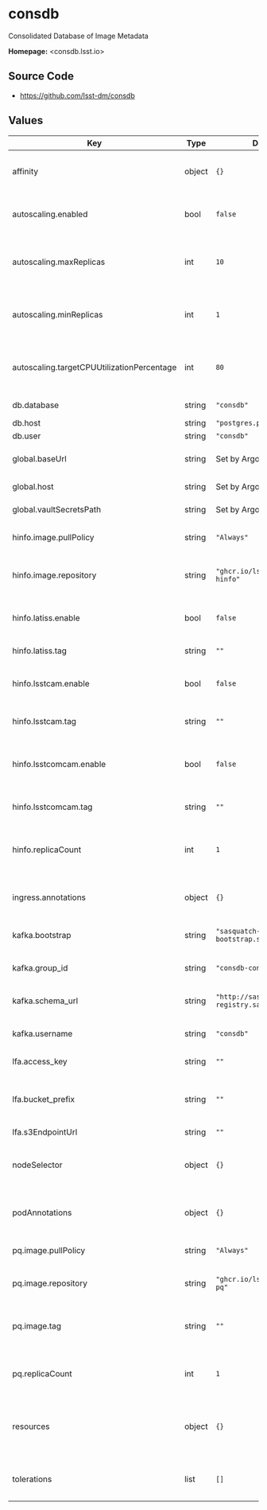 # consdb

Consolidated Database of Image Metadata

**Homepage:** <consdb.lsst.io>

## Source Code

* <https://github.com/lsst-dm/consdb>

## Values

| Key | Type | Default | Description |
|-----|------|---------|-------------|
| affinity | object | `{}` | Affinity rules for the consdb deployment pod |
| autoscaling.enabled | bool | `false` | Enable autoscaling of consdb deployment |
| autoscaling.maxReplicas | int | `10` | Maximum number of consdb deployment pods |
| autoscaling.minReplicas | int | `1` | Minimum number of consdb deployment pods |
| autoscaling.targetCPUUtilizationPercentage | int | `80` | Target CPU utilization of consdb deployment pods |
| db.database | string | `"consdb"` | Database name |
| db.host | string | `"postgres.postgres"` | Database host |
| db.user | string | `"consdb"` | Database user |
| global.baseUrl | string | Set by Argo CD | Base URL for the environment |
| global.host | string | Set by Argo CD | Host name for ingress |
| global.vaultSecretsPath | string | Set by Argo CD | Base path for Vault secrets |
| hinfo.image.pullPolicy | string | `"Always"` | Pull policy for the consdb-hinfo image |
| hinfo.image.repository | string | `"ghcr.io/lsst-dm/consdb-hinfo"` | Image to use in the consdb-hinfo deployment |
| hinfo.latiss.enable | bool | `false` | Enable deployment of consdb-hinfo for LATISS. |
| hinfo.latiss.tag | string | `""` | Tag for LATISS deployment. |
| hinfo.lsstcam.enable | bool | `false` | Enable deployment of consdb-hinfo for LSSTCam. |
| hinfo.lsstcam.tag | string | `""` | Tag for LSSTCam deployment. |
| hinfo.lsstcomcam.enable | bool | `false` | Enable deployment of consdb-hinfo for LSSTComCam. |
| hinfo.lsstcomcam.tag | string | `""` | Tag for LSSTComCam deployment. |
| hinfo.replicaCount | int | `1` | Number of consdb-hinfo deployment pods to start per instrument |
| ingress.annotations | object | `{}` | Additional annotations for the ingress rule |
| kafka.bootstrap | string | `"sasquatch-kafka-bootstrap.sasquatch:9092"` | Kafka bootstrap server |
| kafka.group_id | string | `"consdb-consumer"` | Name of Kafka consumer group |
| kafka.schema_url | string | `"http://sasquatch-schema-registry.sasquatch:8081"` | Kafka Avro schema server URL |
| kafka.username | string | `"consdb"` | Username for SASL_PLAIN authentication |
| lfa.access_key | string | `""` | Access key for LFA bucket |
| lfa.bucket_prefix | string | `""` | Prefix for LFA bucket (e.g. for Ceph tenant specification) |
| lfa.s3EndpointUrl | string | `""` | url |
| nodeSelector | object | `{}` | Node selection rules for the consdb deployment pod |
| podAnnotations | object | `{}` | Annotations for the consdb deployment pod |
| pq.image.pullPolicy | string | `"Always"` | Pull policy for the consdb-hinfo image |
| pq.image.repository | string | `"ghcr.io/lsst-dm/consdb-pq"` | Image to use in the consdb-pq deployment |
| pq.image.tag | string | `""` | Overrides the image tag whose default is the chart appVersion. |
| pq.replicaCount | int | `1` | Number of consdb-hinfo deployment pods to start |
| resources | object | `{}` | Resource limits and requests for the consdb deployment pod |
| tolerations | list | `[]` | Tolerations for the consdb deployment pod |
